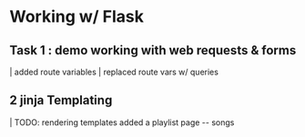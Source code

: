 # Working w/ Flask
## Task 1 : demo working with web requests & forms
| added route variables
| replaced route vars w/ queries

## 2 jinja Templating
| TODO: rendering templates
 added a playlist page -- songs


